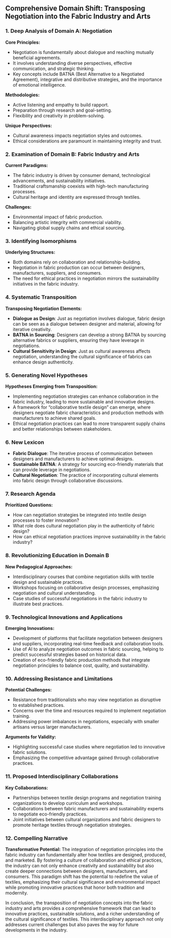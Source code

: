 ## Comprehensive Domain Shift: Transposing Negotiation into the Fabric Industry and Arts

### 1. Deep Analysis of Domain A: Negotiation

**Core Principles:**
- Negotiation is fundamentally about dialogue and reaching mutually beneficial agreements.
- It involves understanding diverse perspectives, effective communication, and strategic thinking.
- Key concepts include BATNA (Best Alternative to a Negotiated Agreement), integrative and distributive strategies, and the importance of emotional intelligence.

**Methodologies:**
- Active listening and empathy to build rapport.
- Preparation through research and goal-setting.
- Flexibility and creativity in problem-solving.

**Unique Perspectives:**
- Cultural awareness impacts negotiation styles and outcomes.
- Ethical considerations are paramount in maintaining integrity and trust.

### 2. Examination of Domain B: Fabric Industry and Arts

**Current Paradigms:**
- The fabric industry is driven by consumer demand, technological advancements, and sustainability initiatives.
- Traditional craftsmanship coexists with high-tech manufacturing processes.
- Cultural heritage and identity are expressed through textiles.

**Challenges:**
- Environmental impact of fabric production.
- Balancing artistic integrity with commercial viability.
- Navigating global supply chains and ethical sourcing.

### 3. Identifying Isomorphisms

**Underlying Structures:**
- Both domains rely on collaboration and relationship-building.
- Negotiation in fabric production can occur between designers, manufacturers, suppliers, and consumers.
- The need for ethical practices in negotiation mirrors the sustainability initiatives in the fabric industry.

### 4. Systematic Transposition

**Transposing Negotiation Elements:**
- **Dialogue as Design**: Just as negotiation involves dialogue, fabric design can be seen as a dialogue between designer and material, allowing for iterative creativity.
- **BATNA in Sourcing**: Designers can develop a strong BATNA by sourcing alternative fabrics or suppliers, ensuring they have leverage in negotiations.
- **Cultural Sensitivity in Design**: Just as cultural awareness affects negotiation, understanding the cultural significance of fabrics can enhance design authenticity.

### 5. Generating Novel Hypotheses

**Hypotheses Emerging from Transposition:**
- Implementing negotiation strategies can enhance collaboration in the fabric industry, leading to more sustainable and innovative designs.
- A framework for “collaborative textile design” can emerge, where designers negotiate fabric characteristics and production methods with manufacturers to achieve shared goals.
- Ethical negotiation practices can lead to more transparent supply chains and better relationships between stakeholders.

### 6. New Lexicon

- **Fabric Dialogue**: The iterative process of communication between designers and manufacturers to achieve optimal designs.
- **Sustainable BATNA**: A strategy for sourcing eco-friendly materials that can provide leverage in negotiations.
- **Cultural Negotiation**: The practice of incorporating cultural elements into fabric design through collaborative discussions.

### 7. Research Agenda

**Prioritized Questions:**
- How can negotiation strategies be integrated into textile design processes to foster innovation?
- What role does cultural negotiation play in the authenticity of fabric design?
- How can ethical negotiation practices improve sustainability in the fabric industry?

### 8. Revolutionizing Education in Domain B

**New Pedagogical Approaches:**
- Interdisciplinary courses that combine negotiation skills with textile design and sustainable practices.
- Workshops focusing on collaborative design processes, emphasizing negotiation and cultural understanding.
- Case studies of successful negotiations in the fabric industry to illustrate best practices.

### 9. Technological Innovations and Applications

**Emerging Innovations:**
- Development of platforms that facilitate negotiation between designers and suppliers, incorporating real-time feedback and collaboration tools.
- Use of AI to analyze negotiation outcomes in fabric sourcing, helping to predict successful strategies based on historical data.
- Creation of eco-friendly fabric production methods that integrate negotiation principles to balance cost, quality, and sustainability.

### 10. Addressing Resistance and Limitations

**Potential Challenges:**
- Resistance from traditionalists who may view negotiation as disruptive to established practices.
- Concerns over the time and resources required to implement negotiation training.
- Addressing power imbalances in negotiations, especially with smaller artisans versus larger manufacturers.

**Arguments for Validity:**
- Highlighting successful case studies where negotiation led to innovative fabric solutions.
- Emphasizing the competitive advantage gained through collaborative practices.

### 11. Proposed Interdisciplinary Collaborations

**Key Collaborations:**
- Partnerships between textile design programs and negotiation training organizations to develop curriculum and workshops.
- Collaborations between fabric manufacturers and sustainability experts to negotiate eco-friendly practices.
- Joint initiatives between cultural organizations and fabric designers to promote heritage textiles through negotiation strategies.

### 12. Compelling Narrative

**Transformative Potential:**
The integration of negotiation principles into the fabric industry can fundamentally alter how textiles are designed, produced, and marketed. By fostering a culture of collaboration and ethical practices, the industry can not only enhance creativity and sustainability but also create deeper connections between designers, manufacturers, and consumers. This paradigm shift has the potential to redefine the value of textiles, emphasizing their cultural significance and environmental impact while promoting innovative practices that honor both tradition and modernity.

In conclusion, the transposition of negotiation concepts into the fabric industry and arts provides a comprehensive framework that can lead to innovative practices, sustainable solutions, and a richer understanding of the cultural significance of textiles. This interdisciplinary approach not only addresses current challenges but also paves the way for future developments in the industry.